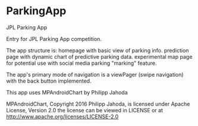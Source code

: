 # ParkingApp
JPL Parking App

Entry for JPL Parking App competition.

The app structure is:
  homepage with basic view of parking info.
  prediction page with dynamic chart of predictive parking data.
  experimental map page for potential use with social media parking "marking" feature.
  
The app's primary mode of navigation is a viewPager (swipe navigation) with the back button implemented.
 
This app uses MPAndroidChart by Philipp Jahoda

MPAndroidChart, Copyright 2016 Philipp Jahoda,
is licensed under Apache License, Version 2.0
the license can be viewed in LICENSE or at http://www.apache.org/licenses/LICENSE-2.0

